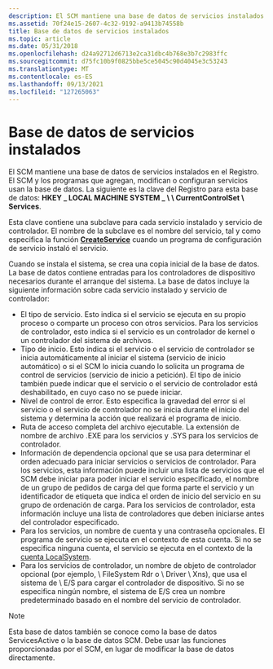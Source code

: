 ```yaml
---
description: El SCM mantiene una base de datos de servicios instalados en el Registro.
ms.assetid: 70f24e15-2607-4c32-9192-a9413b74558b
title: Base de datos de servicios instalados
ms.topic: article
ms.date: 05/31/2018
ms.openlocfilehash: d24a92712d6713e2ca31dbc4b768e3b7c2983ffc
ms.sourcegitcommit: d75fc10b9f0825bbe5ce5045c90d4045e3c53243
ms.translationtype: MT
ms.contentlocale: es-ES
ms.lasthandoff: 09/13/2021
ms.locfileid: "127265063"
---
```

# <a name="database-of-installed-services"></a>Base de datos de servicios instalados

El SCM mantiene una base de datos de servicios instalados en el Registro. El SCM y los programas que agregan, modifican o configuran servicios usan la base de datos. La siguiente es la clave del Registro para esta base de datos: **HKEY \_ LOCAL MACHINE SYSTEM \_ \\ \\ CurrentControlSet \\ Services**.

Esta clave contiene una subclave para cada servicio instalado y servicio de controlador. El nombre de la subclave es el nombre del servicio, tal y como especifica la función [**CreateService**](/windows/desktop/api/Winsvc/nf-winsvc-createservicea) cuando un programa de configuración de servicio instaló el servicio.

Cuando se instala el sistema, se crea una copia inicial de la base de datos. La base de datos contiene entradas para los controladores de dispositivo necesarios durante el arranque del sistema. La base de datos incluye la siguiente información sobre cada servicio instalado y servicio de controlador:

-   El tipo de servicio. Esto indica si el servicio se ejecuta en su propio proceso o comparte un proceso con otros servicios. Para los servicios de controlador, esto indica si el servicio es un controlador de kernel o un controlador del sistema de archivos.
-   Tipo de inicio. Esto indica si el servicio o el servicio de controlador se inicia automáticamente al iniciar el sistema (servicio de inicio automático) o si el SCM lo inicia cuando lo solicita un programa de control de servicios (servicio de inicio a petición). El tipo de inicio también puede indicar que el servicio o el servicio de controlador está deshabilitado, en cuyo caso no se puede iniciar.
-   Nivel de control de error. Esto especifica la gravedad del error si el servicio o el servicio de controlador no se inicia durante el inicio del sistema y determina la acción que realizará el programa de inicio.
-   Ruta de acceso completa del archivo ejecutable. La extensión de nombre de archivo .EXE para los servicios y .SYS para los servicios de controlador.
-   Información de dependencia opcional que se usa para determinar el orden adecuado para iniciar servicios o servicios de controlador. Para los servicios, esta información puede incluir una lista de servicios que el SCM debe iniciar para poder iniciar el servicio especificado, el nombre de un grupo de pedidos de carga del que forma parte el servicio y un identificador de etiqueta que indica el orden de inicio del servicio en su grupo de ordenación de carga. Para los servicios de controlador, esta información incluye una lista de controladores que deben iniciarse antes del controlador especificado.
-   Para los servicios, un nombre de cuenta y una contraseña opcionales. El programa de servicio se ejecuta en el contexto de esta cuenta. Si no se especifica ninguna cuenta, el servicio se ejecuta en el contexto de la [cuenta LocalSystem](localsystem-account.md).
-   Para los servicios de controlador, un nombre de objeto de controlador opcional (por ejemplo, \\ FileSystem Rdr o \\ Driver \\ Xns), que usa el sistema de \\ E/S para cargar el controlador de dispositivo. Si no se especifica ningún nombre, el sistema de E/S crea un nombre predeterminado basado en el nombre del servicio de controlador.

> [!Note]  
> Esta base de datos también se conoce como la base de datos ServicesActive o la base de datos SCM. Debe usar las funciones proporcionadas por el SCM, en lugar de modificar la base de datos directamente.

 

 

 



